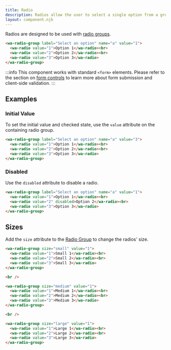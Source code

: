 ```yaml
---
title: Radio
description: Radios allow the user to select a single option from a group.
layout: component.njk
---
```


Radios are designed to be used with [radio groups](/components/radio-group).

```html {.example}
<wa-radio-group label="Select an option" name="a" value="1">
  <wa-radio value="1">Option 1</wa-radio><br>
  <wa-radio value="2">Option 2</wa-radio><br>
  <wa-radio value="3">Option 3</wa-radio>
</wa-radio-group>
```

:::info
This component works with standard `<form>` elements. Please refer to the section on [form controls](/getting-started/form-controls) to learn more about form submission and client-side validation.
:::

## Examples

### Initial Value

To set the initial value and checked state, use the `value` attribute on the containing radio group.

```html {.example}
<wa-radio-group label="Select an option" name="a" value="3">
  <wa-radio value="1">Option 1</wa-radio><br>
  <wa-radio value="2">Option 2</wa-radio><br>
  <wa-radio value="3">Option 3</wa-radio>
</wa-radio-group>
```

### Disabled

Use the `disabled` attribute to disable a radio.

```html {.example}
<wa-radio-group label="Select an option" name="a" value="1">
  <wa-radio value="1">Option 1</wa-radio><br>
  <wa-radio value="2" disabled>Option 2</wa-radio><br>
  <wa-radio value="3">Option 3</wa-radio>
</wa-radio-group>
```

## Sizes

Add the `size` attribute to the [Radio Group](/components/radio-group) to change the radios' size.

```html {.example}
<wa-radio-group size="small" value="1">
  <wa-radio value="1">Small 1</wa-radio><br>
  <wa-radio value="2">Small 2</wa-radio><br>
  <wa-radio value="3">Small 3</wa-radio>
</wa-radio-group>

<br />

<wa-radio-group size="medium" value="1">
  <wa-radio value="1">Medium 1</wa-radio><br>
  <wa-radio value="2">Medium 2</wa-radio><br>
  <wa-radio value="3">Medium 3</wa-radio>
</wa-radio-group>

<br />

<wa-radio-group size="large" value="1">
  <wa-radio value="1">Large 1</wa-radio><br>
  <wa-radio value="2">Large 2</wa-radio><br>
  <wa-radio value="3">Large 3</wa-radio>
</wa-radio-group>
```
